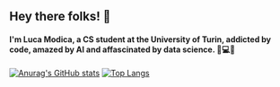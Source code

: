 ## Hey there folks! 👋
#### I'm Luca Modica, a CS student at the University of Turin, addicted by code, amazed by AI and affascinated by data science. 💭💻🌐

[![Anurag's GitHub stats](https://github-readme-stats.vercel.app/api?username=lucamodica)](https://github.com/lucamodica/github-readme-stats) [![Top Langs](https://github-readme-stats.vercel.app/api/top-langs/?username=lucamodica)](https://github.com/lucamodica/github-readme-stats)




